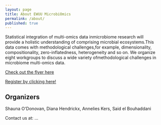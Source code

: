 ```yaml
---
layout: page
title: About EWUU MicrobiOmics
permalink: /about/
published: true
---
```


Statistical integration of multi-omics data inmicrobiome research will provide a holistic understanding of comprising microbial ecosystems.This data comes with methodological challenges,for example, dimensionality, compositionality, zero-inflatedness, heterogeneity and so on. We organize eight workgroups to discuss a wide variety ofmethodological challenges in microbiome multi-omics data.

[Check out the flyer here](/Poster)

[Register by clicking  here!](https://survey.uu.nl/jfe/form/SV_0lDaS1d0EymbtwW)



## Organizers

Shauna O'Donovan, Diana Hendrickx, Annelies Kers, Said el Bouhaddani

Contact us at: ...

